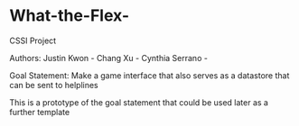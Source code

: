 # What-the-Flex-
CSSI Project


Authors:
Justin Kwon -
Chang Xu -
Cynthia Serrano -

Goal Statement: Make a game interface that also serves as a datastore that can be sent to helplines

This is a prototype of the goal statement that could be used later as a further template
